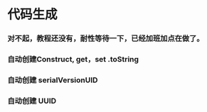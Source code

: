# 代码生成

### 对不起，教程还没有，耐性等待一下，已经加班加点在做了。

### 自动创建Construct, get，set .toString

### 自动创建 serialVersionUID

### 自动创建 UUID
